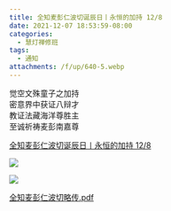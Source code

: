 ```yaml
---
title: 全知麦彭仁波切诞辰日丨永恒的加持 12/8
date: 2021-12-07 18:53:59-08:00
categories:
  - 慧灯禅修班
tags:
  - 通知
attachments: /f/up/640-5.webp
---
```

觉空文殊童子之加持  
密意界中获证八辩才  
教证法藏海洋尊胜主  
至诚祈祷麦彭南嘉尊  

[全知麦彭仁波切诞辰日丨永恒的加持 12/8](https://mp.weixin.qq.com/s/2WosNxZ3bK40_YfGL_WY3w)

![](/f/up/640-4.webp)

![](/f/up/640-5.webp)

[全知麦彭仁波切略传.pdf](http://huidengchanxiu.net/hdv/f/up/%E5%85%A8%E7%9F%A5%E9%BA%A6%E5%BD%AD%E4%BB%81%E6%B3%A2%E5%88%87%E7%95%A5%E4%BC%A0.pdf)